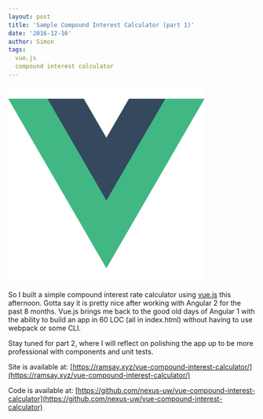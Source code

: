 ```yaml
---
layout: post
title: 'Sample Compound Interest Calculator (part 1)'
date: '2016-12-16'
author: Simon
tags:
  vue.js
  compound interest calculator
---
```


![](/assets/vue.png)

So I built a simple compound interest rate calculator using [vue.js](https://vuejs.org) this afternoon. Gotta say it is pretty nice after working with Angular 2 for the past 8 months.
Vue.js brings me back to the good old days of Angular 1 with the ability to build an app in 60 LOC (all in index.html) without having to use webpack or some CLI.

Stay tuned for part 2, where I will reflect on polishing the app up to be more professional with components and unit tests.

Site is available at: [https://ramsay.xyz/vue-compound-interest-calculator/](https://ramsay.xyz/vue-compound-interest-calculator/)

Code is available at: [https://github.com/nexus-uw/vue-compound-interest-calculator](https://github.com/nexus-uw/vue-compound-interest-calculator)

